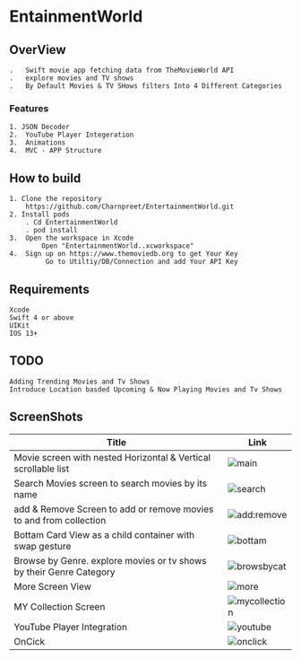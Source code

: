 # EntainmentWorld
## OverView
    .   Swift movie app fetching data from TheMovieWorld API
    .   explore movies and TV shows 
    .   By Default Movies & TV SHows filters Into 4 Different Categories 
### Features
    1. JSON Decoder
    2.  YouTube Player Integeration
    3.  Animations
    4.  MVC - APP Structure
## How to build
    1. Clone the repository
        https://github.com/Charnpreet/EntertainmentWorld.git
    2. Install pods
        . Cd EntertainmentWorld
        . pod install
    3.  Open the workspace in Xcode
            Open "EntertainmentWorld..xcworkspace"
    4.  Sign up on https://www.themoviedb.org to get Your Key
             Go to Utiltiy/DB/Connection and add Your API Key

## Requirements
    Xcode
    Swift 4 or above
    UIKit
    IOS 13+

## TODO
    Adding Trending Movies and Tv Shows 
    Introduce Location basded Upcoming & Now Playing Movies and Tv Shows
## ScreenShots
| Title                 | Link |
| --- | --- |
|Movie screen with nested Horizontal & Vertical scrollable list | ![main](https://user-images.githubusercontent.com/29935876/83977493-34fbaa00-a944-11ea-88fb-0332b39b9b7b.gif) |
| Search Movies  screen to search movies by its name  | ![search](https://user-images.githubusercontent.com/29935876/83977497-388f3100-a944-11ea-869d-119f6eb8a7cd.gif) |
| add & Remove Screen to add or remove movies to and from collection  | ![add:remove](https://user-images.githubusercontent.com/29935876/83977489-3036f600-a944-11ea-8dd6-fe377a3f3e5d.gif) |
| Bottam Card View as a child container with swap gesture | ![bottam](https://user-images.githubusercontent.com/29935876/83977504-40e76c00-a944-11ea-8d30-0816788b6f82.gif) |
| Browse by Genre. explore movies or tv shows by their Genre Category | ![browsbycat](https://user-images.githubusercontent.com/29935876/83977491-32995000-a944-11ea-84f0-2b2fa4cfe871.gif) |
| More Screen View | ![more](https://user-images.githubusercontent.com/29935876/83977502-3b8a2180-a944-11ea-9c9c-8fc53283bc14.gif)  |
| MY Collection Screen | ![mycollection](https://user-images.githubusercontent.com/29935876/83977494-36c56d80-a944-11ea-8e3b-dc7d26df2f42.gif) |
| YouTube Player Integration | ![youtube](https://user-images.githubusercontent.com/29935876/83977500-3927c780-a944-11ea-8674-22d5ceaaff73.gif) |
| OnCick | ![onclick](https://user-images.githubusercontent.com/29935876/84001089-49be5900-a9a9-11ea-94a5-0cee963bc0cc.gif)  |
